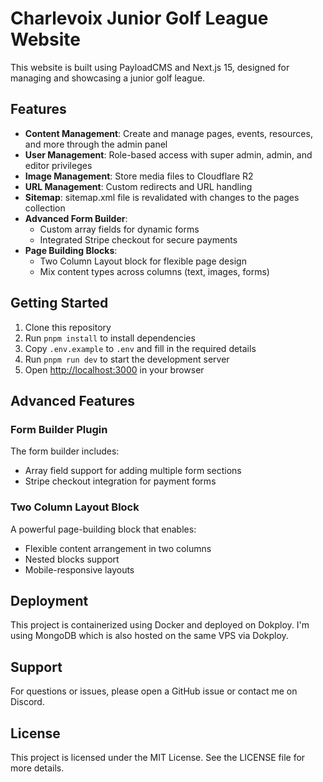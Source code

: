 # Charlevoix Junior Golf League Website

This website is built using PayloadCMS and Next.js 15, designed for managing and showcasing a junior golf league.

## Features

- **Content Management**: Create and manage pages, events, resources, and more through the admin panel
- **User Management**: Role-based access with super admin, admin, and editor privileges
- **Image Management**: Store media files to Cloudflare R2
- **URL Management**: Custom redirects and URL handling
- **Sitemap**: sitemap.xml file is revalidated with changes to the pages collection
- **Advanced Form Builder**:
  - Custom array fields for dynamic forms
  - Integrated Stripe checkout for secure payments
- **Page Building Blocks**:
  - Two Column Layout block for flexible page design
  - Mix content types across columns (text, images, forms)

## Getting Started

1. Clone this repository
2. Run `pnpm install` to install dependencies
3. Copy `.env.example` to `.env` and fill in the required details
4. Run `pnpm run dev` to start the development server
5. Open [http://localhost:3000](http://localhost:3000) in your browser

## Advanced Features

### Form Builder Plugin

The form builder includes:

- Array field support for adding multiple form sections
- Stripe checkout integration for payment forms

### Two Column Layout Block

A powerful page-building block that enables:

- Flexible content arrangement in two columns
- Nested blocks support
- Mobile-responsive layouts

## Deployment

This project is containerized using Docker and deployed on Dokploy. I'm using MongoDB which is also hosted on the same VPS via Dokploy.

## Support

For questions or issues, please open a GitHub issue or contact me on Discord.

## License

This project is licensed under the MIT License. See the LICENSE file for more details.
